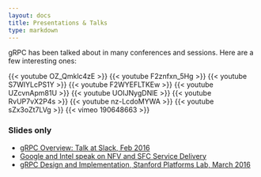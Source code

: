 ```yaml
---
layout: docs
title: Presentations & Talks
type: markdown
---
```


<div class="videosection">
<p class="lead">gRPC has been talked about in many conferences and sessions. Here are a few interesting ones:</p>

  {{< youtube OZ_Qmklc4zE >}}
  {{< youtube F2znfxn_5Hg >}}
  {{< youtube S7WIYLcPS1Y >}}
  {{< youtube F2WYEFLTKEw >}}
  {{< youtube UZcvnApm81U >}}
  {{< youtube UOIJNygDNlE >}}
  {{< youtube RvUP7vX2P4s >}}
  {{< youtube nz-LcdoMYWA >}}
  {{< youtube sZx3oZt7LVg >}}
  {{< vimeo 190648663 >}}

<h3>Slides only</h3>
<ul>
  <li><a target="_blank" href="https://www.slideshare.net/VarunTalwar4/grpc-overview">gRPC Overview: Talk at Slack, Feb 2016</a></li>
  <li><a target="_blank" href="https://www.slideshare.net/sujatatibre/g-rpc-talk-with-intel-3">Google and Intel speak on NFV and SFC Service Delivery</a></li>
  <li><a target="_blank" href="https://www.slideshare.net/VarunTalwar4/grpc-design-and-implementation">gRPC Design and Implementation, Stanford Platforms Lab, March 2016</a></li>
</ul>


</div>
